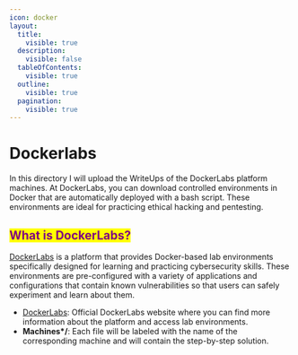 ```yaml
---
icon: docker
layout:
  title:
    visible: true
  description:
    visible: false
  tableOfContents:
    visible: true
  outline:
    visible: true
  pagination:
    visible: true
---
```


# Dockerlabs

In this directory I will upload the WriteUps of the DockerLabs platform machines. At DockerLabs, you can download controlled environments in Docker that are automatically deployed with a bash script. These environments are ideal for practicing ethical hacking and pentesting.

## <mark style="color:purple;">What is DockerLabs?</mark>

[DockerLabs](https://dockerlabs.collabnix.com) is a platform that provides Docker-based lab environments specifically designed for learning and practicing cybersecurity skills. These environments are pre-configured with a variety of applications and configurations that contain known vulnerabilities so that users can safely experiment and learn about them.

* [DockerLabs](https://dockerlabs.collabnix.com): Official DockerLabs website where you can find more information about the platform and access lab environments.
* **Machines\*/**: Each file will be labeled with the name of the corresponding machine and will contain the step-by-step solution.
